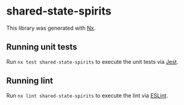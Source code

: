 # shared-state-spirits

This library was generated with [Nx](https://nx.dev).

## Running unit tests

Run `nx test shared-state-spirits` to execute the unit tests via [Jest](https://jestjs.io).

## Running lint

Run `nx lint shared-state-spirits` to execute the lint via [ESLint](https://eslint.org/).
